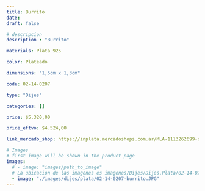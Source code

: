 ```yaml
---
title: Burrito
date: 
draft: false

# descripcion
description : "Burrito"

materials: Plata 925

color: Plateado

dimensions: "1,5cm x 1,3cm"

code: 02-14-0207

type: "Dijes"

categories: []

price: $5.320,00

price_eftvo: $4.524,00

link_mercado_shop: https://inplata.mercadoshops.com.ar/MLA-1113262699-dije-plata-potrillo-caballito-_JM

# Images
# first image will be shown in the product page
images:
  # - image: "images/path_to_image"
  # La ubicacion de las imagenes es imagenes/Dijes/Dijes.Plata/02-14-0207-burrito
  - image: "./images/dijes/plata/02-14-0207-burrito.JPG"
---
```

